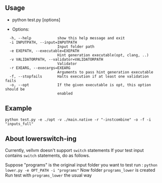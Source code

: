 ## Usage ##

- python test.py [options]

- Options:
```
  -h, --help            show this help message and exit
  -i INPUTPATH, --input=INPUTPATH
                        Input folder path
  -e EXEPATH, --executable=EXEPATH
                        Hint generation executable(opt, clang, ..)
  -v VALIDATORPATH, --validator=VALIDATORPATH
                        Validator
  -r EXEARG, --execargs=EXEARG
                        Arguments to pass hint generation executable
  -f, --stopfails       Halts execution if at least one validation fails
  -o, --opt             If the given executable is opt, this option should be
                        enabled
```

## Example ##

`python test.py -e ./opt -v ./main.native -r "-instcombine" -o -f -i "inputs_full"`

## About lowerswitch-ing ##
Currently, vellvm doesn't support `switch` statements
If your test input contains `switch` statements, do as follows.

Suppose "programs" is the original input folder you want to test
run : `python lower.py -e OPT_PATH -i "programs"`
Now folder `programs_lower` is created
Run test with `programs_lower` the usual way
